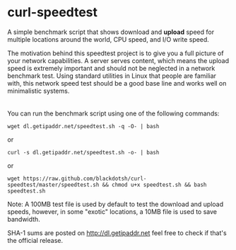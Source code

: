 curl-speedtest
==============

A simple benchmark script that shows download and <b>upload</b> speed for multiple locations around the world, CPU speed, and I/O write speed.

The motivation behind this speedtest project is to give you a full picture of your network capabilities. A server serves content, which means the upload speed is extremely important and should not be neglected in a network benchmark test. Using standard utilities in Linux that people are familiar with, this network speed test should be a good base line and works well on minimalistic systems. <br>
<br><br>
You can run the benchmark script using one of the following commands:
```
wget dl.getipaddr.net/speedtest.sh -q -O- | bash 
```
or
```
curl -s dl.getipaddr.net/speedtest.sh -o- | bash
```
or
```
wget https://raw.github.com/blackdotsh/curl-speedtest/master/speedtest.sh && chmod u+x speedtest.sh && bash speedtest.sh
```
Note: A 100MB test file is used by default to test the download and upload speeds, however, in some "exotic" locations, a 10MB file is used to save bandwidth.

SHA-1 sums are posted on http://dl.getipaddr.net feel free to check if that's the official release.
